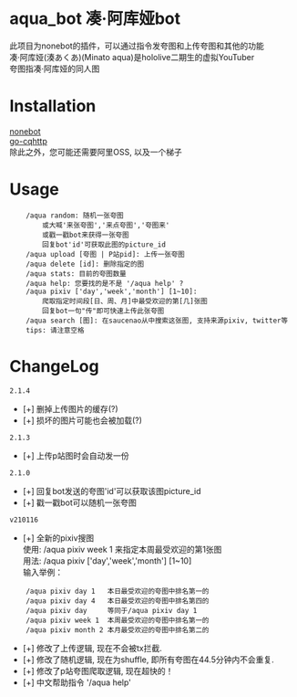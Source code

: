 aqua_bot 凑·阿库娅bot
=========================
此项目为nonebot的插件，可以通过指令发夸图和上传夸图和其他的功能  
凑·阿库娅(湊あくあ)(Minato aqua)是hololive二期生的虚拟YouTuber  
夸图指凑·阿库娅的同人图


Installation
=========================
[nonebot](https://v2.nonebot.dev/)  
[go-cqhttp](https://github.com/Mrs4s/go-cqhttp)  
除此之外，您可能还需要阿里OSS, 以及一个梯子


Usage
=========================
```
    /aqua random: 随机一张夸图 
        或大喊'来张夸图','来点夸图','夸图来' 
        或戳一戳bot来获得一张夸图 
        回复bot'id'可获取此图的picture_id 
    /aqua upload [夸图 | P站pid]: 上传一张夸图
    /aqua delete [id]: 删除指定的图 
    /aqua stats: 目前的夸图数量 
    /aqua help: 您要找的是不是 '/aqua help' ? 
    /aqua pixiv ['day','week','month'] [1~10]: 
        爬取指定时间段[日、周、月]中最受欢迎的第[几]张图 
        回复bot一句"传"即可快速上传此张夸图 
    /aqua search [图]: 在saucenao从中搜索这张图, 支持来源pixiv, twitter等
    tips: 请注意空格
```
ChangeLog
=========================
`2.1.4`
* [+] 删掉上传图片的缓存(?)
* [+] 损坏的图片可能也会被加载(?)

`2.1.3`
* [+] 上传p站图时会自动发一份

`2.1.0`
* [+] 回复bot发送的夸图'id'可以获取该图picture_id
* [+] 戳一戳bot可以随机一张夸图


`v210116`  
* [+] 全新的pixiv搜图  
使用: /aqua pixiv week 1  来指定本周最受欢迎的第1张图   
用法: /aqua pixiv ['day','week','month'] [1~10]  
输入举例： 
``` 
    /aqua pixiv day 1   本日最受欢迎的夸图中排名第一的
    /aqua pixiv day 4   本日最受欢迎的夸图中排名第四的
    /aqua pixiv day     等同于/aqua pixiv day 1
    /aqua pixiv week 1  本周最受欢迎的夸图中排名第一的
    /aqua pixiv month 2 本月最受欢迎的夸图中排名第二的
```
* [+] 修改了上传逻辑, 现在不会被tx拦截.
* [+] 修改了随机逻辑, 现在为shuffle, 即所有夸图在44.5分钟内不会重复.  
* [+] 修改了p站夸图爬取逻辑, 现在超快的！
* [+] 中文帮助指令 '/aqua help'    